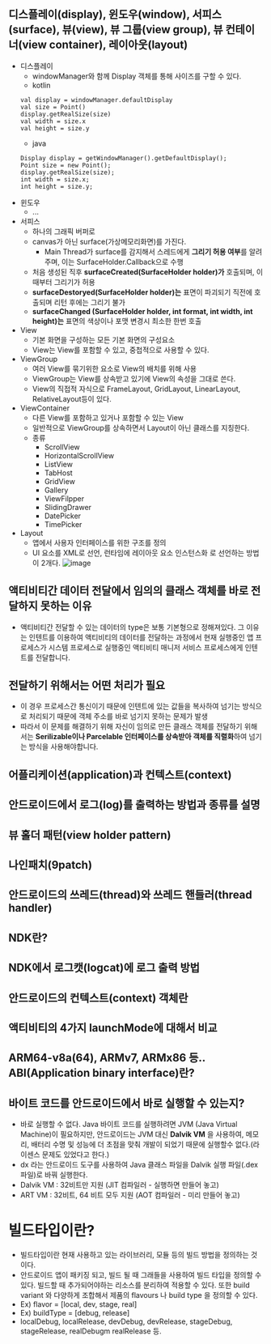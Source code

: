 
## 디스플레이(display), 윈도우(window), 서피스(surface), 뷰(view), 뷰 그룹(view group), 뷰 컨테이너(view container), 레이아웃(layout)
- 디스플레이
  - windowManager와 함께 Display 객체를 통해 사이즈를 구할 수 있다.
  - kotlin
  ```
  val display = windowManager.defaultDisplay
  val size = Point()
  display.getRealSize(size)
  val width = size.x
  val height = size.y
  ```
  - java
  ```
  Display display = getWindowManager().getDefaultDisplay();
  Point size = new Point();
  display.getRealSize(size);
  int width = size.x;
  int height = size.y;
  ```
- 윈도우
  - ...
- 서피스
  - 하나의 그래픽 버퍼로
  - canvas가 아닌 surface(가상메모리화면)를 가진다.
    - Main Thread가 surface를 감지해서 스레드에게 **그리기 허용 여부**를 알려주며, 이는 SurfaceHolder.Callback으로 수행
  - 처음 생성된 직후 **surfaceCreated(SurfaceHolder holder)가** 호출되며, 이때부터 그리기가 허용
  - **surfaceDestoryed(SurfaceHolder holder)는** 표면이 파괴되기 직전에 호출되며 리턴 후에는 그리기 불가
  - **surfaceChanged (SurfaceHolder holder, int format, int width, int height)는** 표면의 색상이나 포맷 변경시 최소한 한번 호출
- View
  - 기본 화면을 구성하는 모든 기본 화면의 구성요소
  - View는 View를 포함할 수 있고, 중첩적으로 사용할 수 있다.
- ViewGroup
  - 여러 View를 묶기위한 요소로 View의 배치를 위해 사용
  - ViewGroup는 View를 상속받고 있기에 View의 속성을 그대로 쓴다.
  - View의 직접적 자식으로 FrameLayout, GridLayout, LinearLayout, RelativeLayout등이 있다.
- ViewContainer
  - 다른 View를 포함하고 있거나 포함할 수 있는 View
  - 일반적으로 ViewGroup를 상속하면서 Layout이 아닌 클래스를 지칭한다.
  - 종류
    - ScrollView
    - HorizontalScrollView
    - ListView
    - TabHost
    - GridView
    - Gallery
    - ViewFilpper
    - SlidingDrawer
    - DatePicker
    - TimePicker
- Layout
  - 앱에서 사용자 인터페이스를 위한 구조를 정의
  - UI 요소를 XML로 선언, 런타임에 레이아웃 요소 인스턴스화 로 선언하는 방법이 2개다.
![image](https://user-images.githubusercontent.com/81352078/116339457-6ad5a580-a818-11eb-97cb-6b318910a4c5.png)


## 액티비티간 데이터 전달에서 임의의 클래스 객체를 바로 전달하지 못하는 이유
- 액티비티간 전달할 수 있는 데이터의 type은 보통 기본형으로 정해져있다. 그 이유는 인텐트를 이용하여 액티비티의 데이터를 전달하는 과정에서 현재 실행중인 앱 프로세스가 시스템 프로세스로 실행중인 액티비티 매니저 서비스 프로세스에게 인텐트를 전달합니다.

## 전달하기 위해서는 어떤 처리가 필요
- 이 경우 프로세스간 통신이기 때문에 인텐트에 있는 값들을 복사하여 넘기는 방식으로 처리되기 때문에 객체 주소를 바로 넘기지 못하는 문제가 발생 
- 따라서 이 문제를 해결하기 위해 자신이 임의로 만든 클래스 객체를 전달하기 위해서는 **Serilizable이나 Parcelable 인터페이스를 상속받아 객체를 직렬화**하여 넘기는 방식을 사용해야합니다.

## 어플리케이션(application)과 컨텍스트(context)

## 안드로이드에서 로그(log)를 출력하는 방법과 종류를 설명

## 뷰 홀더 패턴(view holder pattern)

## 나인패치(9patch)
 
## 안드로이드의 쓰레드(thread)와 쓰레드 핸들러(thread handler)
 
## NDK란?
  
## NDK에서 로그캣(logcat)에 로그 출력 방법
   
## 안드로이드의 컨텍스트(context) 객체란

## 액티비티의 4가지 launchMode에 대해서 비교

## ARM64-v8a(64), ARMv7, ARMx86 등.. ABI(Application binary interface)란?
 
## 바이트 코드를 안드로이드에서 바로 실행할 수 있는지?
- 바로 실행할 수 없다. Java 바이트 코드를 실행하려면 JVM (Java Virtual Machine)이 필요하지만,  안드로이드는 JVM 대신 **Dalvik VM** 을 사용하여,  메모리, 배터리 수명 및 성능에 더 초점을 맞춰 개발이 되었기 때문에 실행할수 없다.(라이센스 문제도 있었다고 한다.) 
- dx 라는 안드로이드 도구를 사용하여 Java 클래스 파일을 Dalvik 실행 파일(.dex 파일)로 바꿔 실행한다.
- Dalvik VM : 32비트만 지원 (JIT 컴파일러 - 실행하면 만들어 놓고)
- ART VM : 32비트, 64 비트 모두 지원 (AOT 컴파일러 - 미리 만들어 놓고)

# 빌드타입이란?
- 빌드타입이란 현재 사용하고 있는 라이브러리, 모듈 등의 빌드 방법을 정의하는 것이다.
- 안드로이드 앱이 패키징 되고, 빌드 될 때 그래들을 사용하여 빌드 타입을 정의할 수있다. 빌드할 때 추가되어야하는 리소스를 분리하여 적용할 수 있다. 또한 build variant 와 다양하게 조합해서 제품의 flavours 나 build type 을 정의할 수 있다.
- Ex) flavor = [local, dev, stage, real]
- Ex) buildType = [debug, release]
- localDebug, localRelease, devDebug, devRelease, stageDebug, stageRelease, realDebugm realRelease 등.
